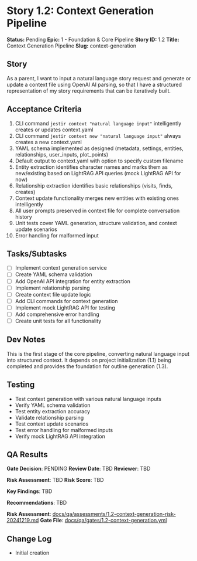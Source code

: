 # Story 1.2: Context Generation Pipeline

**Status:** Pending
**Epic:** 1 - Foundation & Core Pipeline
**Story ID:** 1.2
**Title:** Context Generation Pipeline
**Slug:** context-generation

## Story

As a parent,
I want to input a natural language story request and generate or update a context file using OpenAI AI parsing,
so that I have a structured representation of my story requirements that can be iteratively built.

## Acceptance Criteria

1. CLI command `jestir context "natural language input"` intelligently creates or updates context.yaml
2. CLI command `jestir context new "natural language input"` always creates a new context.yaml
3. YAML schema implemented as designed (metadata, settings, entities, relationships, user_inputs, plot_points)
4. Default output to context.yaml with option to specify custom filename
5. Entity extraction identifies character names and marks them as new/existing based on LightRAG API queries (mock LightRAG API for now)
6. Relationship extraction identifies basic relationships (visits, finds, creates)
7. Context update functionality merges new entities with existing ones intelligently
8. All user prompts preserved in context file for complete conversation history
9. Unit tests cover YAML generation, structure validation, and context update scenarios
10. Error handling for malformed input

## Tasks/Subtasks

- [ ] Implement context generation service
- [ ] Create YAML schema validation
- [ ] Add OpenAI API integration for entity extraction
- [ ] Implement relationship parsing
- [ ] Create context file update logic
- [ ] Add CLI commands for context generation
- [ ] Implement mock LightRAG API for testing
- [ ] Add comprehensive error handling
- [ ] Create unit tests for all functionality

## Dev Notes

This is the first stage of the core pipeline, converting natural language input into structured context. It depends on project initialization (1.1) being completed and provides the foundation for outline generation (1.3).

## Testing

- Test context generation with various natural language inputs
- Verify YAML schema validation
- Test entity extraction accuracy
- Validate relationship parsing
- Test context update scenarios
- Test error handling for malformed inputs
- Verify mock LightRAG API integration

## QA Results

**Gate Decision**: PENDING
**Review Date**: TBD
**Reviewer**: TBD

**Risk Assessment**: TBD
**Risk Score**: TBD

**Key Findings**: TBD

**Recommendations**: TBD

**Risk Assessment**: [docs/qa/assessments/1.2-context-generation-risk-20241219.md](docs/qa/assessments/1.2-context-generation-risk-20241219.md)
**Gate File**: [docs/qa/gates/1.2-context-generation.yml](docs/qa/gates/1.2-context-generation.yml)

## Change Log

- Initial creation
